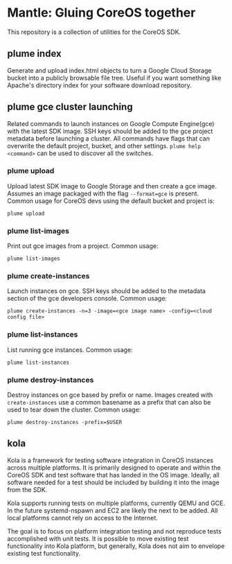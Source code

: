 # Mantle: Gluing CoreOS together

This repository is a collection of utilities for the CoreOS SDK.

## plume index

Generate and upload index.html objects to turn a Google Cloud Storage
bucket into a publicly browsable file tree. Useful if you want something
like Apache's directory index for your software download repository.

## plume gce cluster launching

Related commands to launch instances on Google Compute Engine(gce) with
the latest SDK image. SSH keys should be added to the gce project
metadata before launching a cluster. All commands have flags that can
overwrite the default project, bucket, and other settings.  `plume help
<command>` can be used to discover all the switches.

### plume upload

Upload latest SDK image to Google Storage and then create a gce image.
Assumes an image packaged with the flag `--format=gce` is present.
Common usage for CoreOS devs using the default bucket and project is:

`plume upload`

### plume list-images

Print out gce images from a project. Common usage:

`plume list-images`

### plume create-instances

Launch instances on gce. SSH keys should be added to the metadata
section of the gce developers console. Common usage:

`plume create-instances -n=3 -image=<gce image name> -config=<cloud config file>`

### plume list-instances

List running gce instances. Common usage:

`plume list-instances`

### plume destroy-instances

Destroy instances on gce based by prefix or name. Images created with
`create-instances` use a common basename as a prefix that can also be
used to tear down the cluster. Common usage:

`plume destroy-instances -prefix=$USER`

## kola

Kola is a framework for testing software integration in CoreOS instances
across multiple platforms. It is primarily designed to operate and
within the CoreOS SDK and test software that has landed in the OS image.
Ideally, all software needed for a test should be included by building
it into the image from the SDK.

Kola supports running tests on multiple platforms, currently QEMU and
GCE. In the future systemd-nspawn and EC2 are likely the next to be
added. All local platforms cannot rely on access to the Internet.

The goal is to focus on platform integration testing and not reproduce
tests accomplished with unit tests. It is possible to move existing test
functionality into Kola platform, but generally, Kola does not aim to
envelope existing test functionality.
